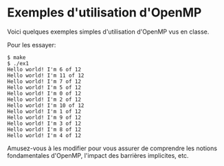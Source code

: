 # Exemples d'utilisation d'OpenMP

Voici quelques exemples simples d'utilisation d'OpenMP vus en classe.

Pour les essayer:
```
$ make
$ ./ex1
Hello world! I'm 6 of 12
Hello world! I'm 11 of 12
Hello world! I'm 7 of 12
Hello world! I'm 5 of 12
Hello world! I'm 0 of 12
Hello world! I'm 2 of 12
Hello world! I'm 10 of 12
Hello world! I'm 1 of 12
Hello world! I'm 9 of 12
Hello world! I'm 3 of 12
Hello world! I'm 8 of 12
Hello world! I'm 4 of 12
```

Amusez-vous à les modifier pour vous assurer de comprendre les notions fondamentales d'OpenMP, l'impact des barrières implicites, etc.
